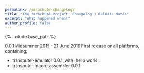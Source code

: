 ```yaml
---
permalink: /parachute-changelog/
title: "The Parachute Project: Changelog / Release Notes"
excerpt: "What happened when!"
author_profile: false
---
```


{% include base_path %}

0.0.1 Midsummer 2019 - 21 June 2019
First release on all platforms, containing:
* transputer-emulator 0.0.1, with 'hello world'.
* transputer-macro-assembler 0.0.1
